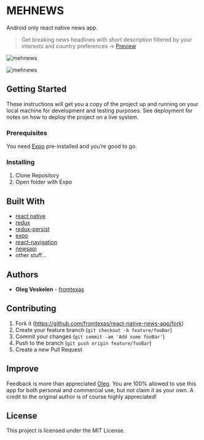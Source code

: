# MEHNEWS

Android only react native news app.

> Get breaking news headlines with short description filtered by your interests and country preferences -> [Preview](https://expo.io/@fromtexas/MehNews)

![mehnews](https://media.giphy.com/media/xUNd9IbRgVtuCEgQNi/giphy.gif)

![mehnews](https://image.ibb.co/cWXuBS/mehthumb.png)

## Getting Started

These instructions will get you a copy of the project up and running on your local machine for development and testing purposes. See deployment for notes on how to deploy the project on a live system.

### Prerequisites

You need [Expo](https://expo.io/) pre-installed and you’re good to go. 

### Installing

1. Clone Repository
2. Open folder with Expo

## Built With

* [react native](https://github.com/facebook/react-native) 
* [redux](https://github.com/reactjs/redux)
* [redux-persist](https://github.com/rt2zz/redux-persist)
* [expo](https://expo.io/)
* [react-navigation](https://github.com/react-navigation/react-navigation)
* [newsapi](https://newsapi.org/)
* other stuff...

## Authors

* **Oleg Veskelen** - [fromtexas](https://github.com/fromtexas)

## Contributing

1. Fork it (<https://github.com/fromtexas/react-native-news-app/fork>)
2. Create your feature branch (`git checkout -b feature/fooBar`)
3. Commit your changes (`git commit -am 'Add some fooBar'`)
4. Push to the branch (`git push origin feature/fooBar`)
5. Create a new Pull Request

## Improve
Feedback is more than appreciated [Oleg](https://github.com/fromtexas).
You are 100% allowed to use this app for both personal and commercial use, but not claim it as your own. A credit to the original author is of course highly appreciated!

## License

This project is licensed under the MIT License.
